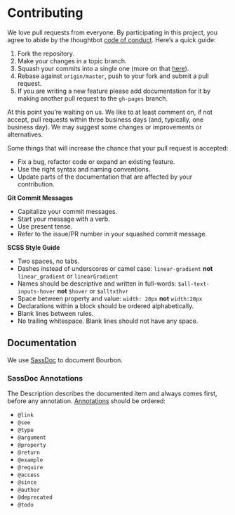 # Contributing

We love pull requests from everyone. By participating in this project, you
agree to abide by the thoughtbot [code of conduct]. Here’s a quick guide:

[code of conduct]: https://thoughtbot.com/open-source-code-of-conduct

1. Fork the repository.
2. Make your changes in a topic branch.
3. Squash your commits into a single one (more on that [here](http://gitready.com/advanced/2009/02/10/squashing-commits-with-rebase.html)).
4. Rebase against `origin/master`, push to your fork and submit a pull request.
5. If you are writing a new feature please add documentation for it by making another pull request to the `gh-pages` branch.

At this point you’re waiting on us. We like to at least comment on, if not
accept, pull requests within three business days (and, typically, one business
day). We may suggest some changes or improvements or alternatives.

Some things that will increase the chance that your pull request is accepted:

* Fix a bug, refactor code or expand an existing feature.
* Use the right syntax and naming conventions.
* Update parts of the documentation that are affected by your contribution.

**Git Commit Messages**

* Capitalize your commit messages.
* Start your message with a verb.
* Use present tense.
* Refer to the issue/PR number in your squashed commit message.

**SCSS Style Guide**

* Two spaces, no tabs.
* Dashes instead of underscores or camel case: `linear-gradient` **not** `linear_gradient` or `linearGradient`
* Names should be descriptive and written in full-words: `$all-text-inputs-hover` **not** `$hover` or `$alltxthvr`
* Space between property and value: `width: 20px` **not** `width:20px`
* Declarations within a block should be ordered alphabetically.
* Blank lines between rules.
* No trailing whitespace. Blank lines should not have any space.

## Documentation

We use [SassDoc] to document Bourbon.

### SassDoc Annotations

The Description describes the documented item and always comes first, before any annotation. [Annotations] should be ordered:

- `@link`
- `@see`
- `@type`
- `@argument`
- `@property`
- `@return`
- `@example`
- `@require`
- `@access`
- `@since`
- `@author`
- `@deprecated`
- `@todo`

[SassDoc]: http://sassdoc.com
[Annotations]: http://sassdoc.com/annotations
